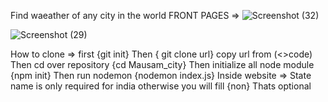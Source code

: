 Find waeather of any city in the world 
FRONT PAGES =>
![Screenshot (32)](https://github.com/rishu0511/Mausam_city/assets/154498380/9c707ccb-fe7f-4e95-9ead-802aae1f6b5e)

![Screenshot (29)](https://github.com/rishu0511/Mausam_city/assets/154498380/66344d44-5753-4430-9ee6-a179aa3030f8)

How to clone =>
  first {git init}
  Then { git clone url} copy url from (<>code)
  Then cd over repository {cd Mausam_city}
  Then initialize all node module {npm init}
  Then run nodemon {nodemon index.js}
Inside website =>
  State name is only required for india otherwise you will fill {non}
  Thats optional

